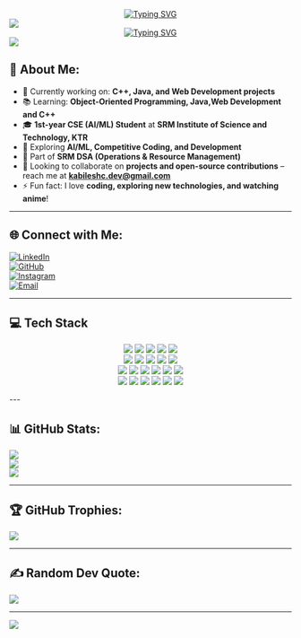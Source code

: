 <div align="center">
  <a href="https://git.io/typing-svg">
    <img src="https://readme-typing-svg.demolab.com?font=Roboto+Condensed&size=26&duration=3000&pause=1000&center=true&width=435&lines=%F0%9F%99%8B%E2%80%8D%E2%99%82%EF%B8%8F+Hey%2C+I+am+Kabilesh!" alt="Typing SVG" />
  </a>
</div>

<img src="https://user-images.githubusercontent.com/73097560/115834477-dbab4500-a447-11eb-908a-139a6edaec5c.gif"/>

<!-- Tech carousel -->
<div align="center">
  <a href="https://git.io/typing-svg">
    <img src="https://readme-typing-svg.demolab.com?font=Roboto+Condensed&center=true&size=26&duration=2000&pause=1000&width=435&lines=Aspiring+AI%2FML+Engineer;CSE+Student+%7C+SRM+KTR;Passionate+about+Tech+%26+Innovation;Always+Learning+%26+Building;Open+to+Collaboration" alt="Typing SVG" />
  </a>
</div>

<img src="https://user-images.githubusercontent.com/73097560/115834477-dbab4500-a447-11eb-908a-139a6edaec5c.gif"/>

## 💫 About Me:
- 🔭 Currently working on: **C++, Java, and Web Development projects**  
- 📚 Learning: **Object-Oriented Programming, Java,Web Development and C++**  
- 🎓 **1st-year CSE (AI/ML) Student** at **SRM Institute of Science and Technology, KTR**  
- 🚀 Exploring **AI/ML, Competitive Coding, and Development**  
- 💼 Part of **SRM DSA (Operations & Resource Management)**  
- 🤝 Looking to collaborate on **projects and open-source contributions** – reach me at **[kabileshc.dev@gmail.com](mailto:kabileshc.dev@gmail.com)**  
- ⚡ Fun fact: I love **coding, exploring new technologies, and watching anime**!  

---

## 🌐 Connect with Me:
[![LinkedIn](https://img.shields.io/badge/LinkedIn-%230077B5.svg?logo=linkedin&logoColor=white)](https://www.linkedin.com/in/kabilesh-c20)  
[![GitHub](https://img.shields.io/badge/GitHub-%23121011.svg?logo=github&logoColor=white)](https://github.com/kabilesh-c)  
[![Instagram](https://img.shields.io/badge/Instagram-%23E4405F.svg?logo=instagram&logoColor=white)](https://www.instagram.com/nneptunussz._.89)  
[![Email](https://img.shields.io/badge/Email-D14836?logo=gmail&logoColor=white)](mailto:kabileshc.dev@gmail.com)  

---

## 💻 Tech Stack
<p align="center"> <img src="https://img.shields.io/badge/C++-00599C?style=for-the-badge&logo=cplusplus&logoColor=white"/> <img src="https://img.shields.io/badge/C-00599C?style=for-the-badge&logo=c&logoColor=white"/> <img src="https://img.shields.io/badge/Python-3670A0?style=for-the-badge&logo=python&logoColor=ffdd54"/> <img src="https://img.shields.io/badge/Java-%23ED8B00.svg?style=for-the-badge&logo=openjdk&logoColor=white"/> <img src="https://img.shields.io/badge/PowerShell-5391FE?style=for-the-badge&logo=powershell&logoColor=white"/> <br/> <img src="https://img.shields.io/badge/HTML5-E34F26?style=for-the-badge&logo=html5&logoColor=white"/> <img src="https://img.shields.io/badge/CSS3-1572B6?style=for-the-badge&logo=css3&logoColor=white"/> <img src="https://img.shields.io/badge/JavaScript-F7DF1E?style=for-the-badge&logo=javascript&logoColor=black"/> <img src="https://img.shields.io/badge/TypeScript-007ACC?style=for-the-badge&logo=typescript&logoColor=white"/> <img src="https://img.shields.io/badge/React-20232A?style=for-the-badge&logo=react&logoColor=61DAFB"/> <br/> <img src="https://img.shields.io/badge/Context_API-20232A?style=for-the-badge&logo=react&logoColor=61DAFB"/> <img src="https://img.shields.io/badge/Bootstrap-563D7C?style=for-the-badge&logo=bootstrap&logoColor=white"/> <img src="https://img.shields.io/badge/TailwindCSS-38B2AC?style=for-the-badge&logo=tailwind-css&logoColor=white"/> <img src="https://img.shields.io/badge/MySQL-4479A1?style=for-the-badge&logo=mysql&logoColor=white"/> <img src="https://img.shields.io/badge/Numpy-013243?style=for-the-badge&logo=numpy&logoColor=white"/> <img src="https://img.shields.io/badge/Pandas-150458?style=for-the-badge&logo=pandas&logoColor=white"/> <br/> <img src="https://img.shields.io/badge/Vercel-000000?style=for-the-badge&logo=vercel&logoColor=white"/> <img src="https://img.shields.io/badge/Netlify-00C7B7?style=for-the-badge&logo=netlify&logoColor=white"/> <img src="https://img.shields.io/badge/Figma-F24E1E?style=for-the-badge&logo=figma&logoColor=white"/> <img src="https://img.shields.io/badge/Canva-00C4CC?style=for-the-badge&logo=canva&logoColor=white"/> <img src="https://img.shields.io/badge/Git-F05032?style=for-the-badge&logo=git&logoColor=white"/> <img src="https://img.shields.io/badge/GitHub-181717?style=for-the-badge&logo=github&logoColor=white"/> </p>
---

## 📊 GitHub Stats:
![](https://github-readme-stats.vercel.app/api?username=kabilesh-c&theme=blue-green&hide_border=false&include_all_commits=true&count_private=true&show_icons=true)  
![](https://github-readme-streak-stats.herokuapp.com/?user=kabilesh-c&theme=blue-green&hide_border=false)  
![](https://github-readme-stats.vercel.app/api/top-langs/?username=kabilesh-c&theme=blue-green&hide_border=false&include_all_commits=true&count_private=true&layout=compact&size_weight=0.5&count_weight=0.5)  

---

## 🏆 GitHub Trophies:
![](https://github-profile-trophy.vercel.app/?username=kabilesh-c&theme=algolia&no-frame=false&no-bg=true&margin-w=4&column=6&title=-Reviews,-Issues,-Followers)  

---

## ✍️ Random Dev Quote:
<img src="https://quotes-github-readme.vercel.app/api?type=vertical&theme=tokyonight">  

---

<img src="https://user-images.githubusercontent.com/73097560/115834477-dbab4500-a447-11eb-908a-139a6edaec5c.gif"/>
